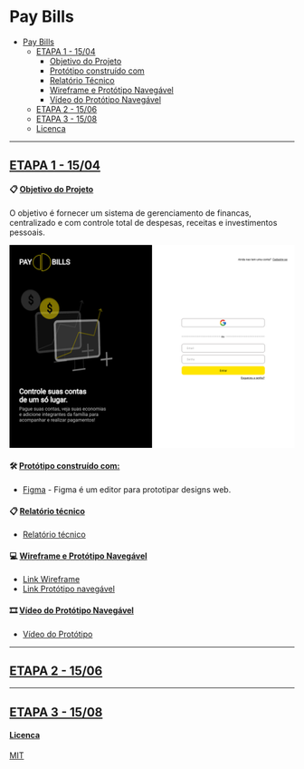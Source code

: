 # Pay Bills

- [Pay Bills](#pay-bills)
  - [ETAPA 1 - 15/04](#etapa-1---1504)
    - [Objetivo do Projeto](#objetivo-do-projeto)
    - [Protótipo construído com](#prototipo-construido-com)
    - [Relatório Técnico](#relatorio-tecnico)
    - [Wireframe e Protótipo Navegável](#wireframe-e-prototipo-navegavel)
    - [Vídeo do Protótipo Navegável](#video-do-prototipo-navegavel)
  - [ETAPA 2 - 15/06](#etapa-2---1506)
  - [ETAPA 3 - 15/08](#etapa-3---1508)
  - [Licenca](#licenca)

---

## [ETAPA 1 - 15/04](#)

#### 📋 [Objetivo do Projeto](#objetivo-do-projeto)

O objetivo é fornecer um sistema de gerenciamento de financas, centralizado e com controle total de despesas, receitas e investimentos pessoais.

![Modelo da aplicação](docs/tela-login.png "Modelo da aplicação")


#### 🛠️ [Protótipo construído com:](#prototipo-construido-com)

- [Figma](https://www.figma.com/) - Figma é um editor para prototipar designs web.

#### 📋 [Relatório técnico](#relatorio-tecnico)

- [Relatório técnico](https://github.com/oimarianinha/pay-bills/blob/main/relatorio_tecnico.pdf)

#### 💻 [Wireframe e Protótipo Navegável](#wireframe-e-prototipo-navegavel)

- [Link Wireframe](https://www.figma.com/file/0YT7YoIiNfTjsPd1PLdYez/Projeto-Integrado---Wireframe)
- [Link Protótipo navegável](https://www.figma.com/file/BzMpfOXmsV6qYSZfm8ypbr/Projeto-Integrado---Prot%C3%B3tipo?node-id=0%3A1)

#### 🎞 [Vídeo do Protótipo Navegável](#video-do-prototipo-navegavel)

- [Vídeo do Protótipo](https://github.com/oimarianinha/pay-bills/blob/main/prototipo_navegavel.mp4)

---

## [ETAPA 2 - 15/06](#etapa-2---1506)




---

## [ETAPA 3 - 15/08](#etapa-3---1508)



#### [Licenca](#licenca)

[MIT](https://choosealicense.com/licenses/mit/)